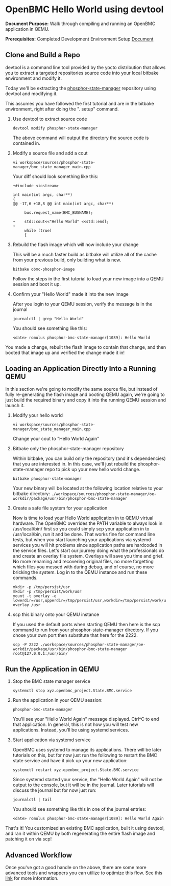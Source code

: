 # OpenBMC Hello World using devtool

**Document Purpose:** Walk through compiling and running an OpenBMC application
in QEMU.

**Prerequisites:** Completed Development Environment Setup
[Document](https://github.com/openbmc/docs/blob/master/development/dev-environment.md)

## Clone and Build a Repo

devtool is a command line tool provided by the yocto distribution that allows
you to extract a targeted repositories source code into your local bitbake
environment and modify it.

Today we'll be extracting the
[phosphor-state-manager](https://github.com/openbmc/phosphor-state-manager.git)
repository using devtool and modifying it.

This assumes you have followed the first tutorial and are in the bitbake
environment, right after doing the ". setup" command.

1. Use devtool to extract source code

   ```
   devtool modify phosphor-state-manager
   ```

   The above command will output the directory the source code is contained in.

2. Modify a source file and add a cout

   ```
   vi workspace/sources/phosphor-state-manager/bmc_state_manager_main.cpp
   ```

   Your diff should look something like this:

   ```
   +#include <iostream>

   int main(int argc, char**)
   {
   @@ -17,6 +18,8 @@ int main(int argc, char**)

        bus.request_name(BMC_BUSNAME);

   +    std::cout<<"Hello World" <<std::endl;
   +
        while (true)
        {
   ```

3. Rebuild the flash image which will now include your change

   This will be a much faster build as bitbake will utilize all of the cache
   from your previous build, only building what is new.

   ```
   bitbake obmc-phosphor-image
   ```

   Follow the steps in the first tutorial to load your new image into a QEMU
   session and boot it up.

4. Confirm your "Hello World" made it into the new image

   After you login to your QEMU session, verify the message is in the journal

   ```
   journalctl | grep "Hello World"
   ```

   You should see something like this:

   ```
   <date> romulus phosphor-bmc-state-manager[1089]: Hello World
   ```

You made a change, rebuilt the flash image to contain that change, and then
booted that image up and verified the change made it in!

## Loading an Application Directly Into a Running QEMU

In this section we're going to modify the same source file, but instead of fully
re-generating the flash image and booting QEMU again, we're going to just build
the required binary and copy it into the running QEMU session and launch it.

1. Modify your hello world

   ```
   vi workspace/sources/phosphor-state-manager/bmc_state_manager_main.cpp
   ```

   Change your cout to "Hello World Again"

2. Bitbake only the phosphor-state-manager repository

   Within bitbake, you can build only the repository (and it's dependencies)
   that you are interested in. In this case, we'll just rebuild the
   phosphor-state-manager repo to pick up your new hello world change.

   ```
   bitbake phosphor-state-manager
   ```

   Your new binary will be located at the following location relative to your
   bitbake directory:
   `./workspace/sources/phosphor-state-manager/oe-workdir/package/usr/bin/phosphor-bmc-state-manager`

3. Create a safe file system for your application

   Now is time to load your Hello World application in to QEMU virtual hardware.
   The OpenBMC overrides the PATH variable to always look in /usr/local/bin/
   first so you could simply scp your application in to /usr/local/bin, run it
   and be done. That works fine for command line tests, but when you start
   launching your applications via systemd services you will hit problems since
   application paths are hardcoded in the service files. Let's start our journey
   doing what the professionals do and create an overlay file system. Overlays
   will save you time and grief. No more renaming and recovering original files,
   no more forgetting which files you messed with during debug, and of course,
   no more bricking the system. Log in to the QEMU instance and run these
   commands.

   ```
   mkdir -p /tmp/persist/usr
   mkdir -p /tmp/persist/work/usr
   mount -t overlay -o lowerdir=/usr,upperdir=/tmp/persist/usr,workdir=/tmp/persist/work/usr overlay /usr
   ```

4. scp this binary onto your QEMU instance

   If you used the default ports when starting QEMU then here is the scp command
   to run from your phosphor-state-manager directory. If you chose your own port
   then substitute that here for the 2222.

   ```
   scp -P 2222 ./workspace/sources/phosphor-state-manager/oe-workdir/package/usr/bin/phosphor-bmc-state-manager root@127.0.0.1:/usr/bin/
   ```

## Run the Application in QEMU

1. Stop the BMC state manager service

   ```
   systemctl stop xyz.openbmc_project.State.BMC.service
   ```

2. Run the application in your QEMU session:

   ```
   phosphor-bmc-state-manager
   ```

   You'll see your "Hello World Again" message displayed. Ctrl^C to end that
   application. In general, this is not how you will test new applications.
   Instead, you'll be using systemd services.

3. Start application via systemd service

   OpenBMC uses systemd to manage its applications. There will be later
   tutorials on this, but for now just run the following to restart the BMC
   state service and have it pick up your new application:

   ```
   systemctl restart xyz.openbmc_project.State.BMC.service
   ```

   Since systemd started your service, the "Hello World Again" will not be
   output to the console, but it will be in the journal. Later tutorials will
   discuss the journal but for now just run:

   ```
   journalctl | tail
   ```

   You should see something like this in one of the journal entries:

   ```
   <date> romulus phosphor-bmc-state-manager[1089]: Hello World Again
   ```

That's it! You customized an existing BMC application, built it using devtool,
and ran it within QEMU by both regenerating the entire flash image and patching
it on via scp!

## Advanced Workflow

Once you've got a good handle on the above, there are some more advanced tools
and wrappers you can utilize to optimize this flow. See this
[link](https://amboar.github.io/notes/2022/01/13/openbmc-development-workflow.html)
for more information.
